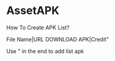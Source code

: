 # AssetAPK

How To Create APK List?

File Name|URL DOWNLOAD APK|Credit"

Use " in the end to add list apk
